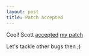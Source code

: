 ```yaml
---
layout: post
title: Patch accepted
---
```


Cool! Scott [accepted](http://typo.leetsoft.com/trac/changeset/714) [my patch](http://typo.leetsoft.com/trac/ticket/470#change_0)

Let's tackle other bugs then ;)
